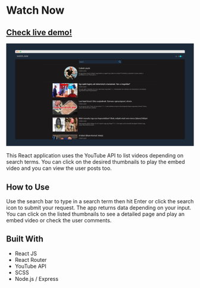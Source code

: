 # Watch Now

## [Check live demo!](https://watch-now-mf.herokuapp.com)

![Thumbnail](watch-now.jpg)

This React application uses the YouTube API to list videos depending on search terms. You can click on the desired thumbnails to play the embed video and you can view the user posts too.

## How to Use

Use the search bar to type in a search term then hit Enter or click the search icon to submit your request. The app returns data depending on your input. You can click on the listed thumbnails to see a detailed page and play an embed video or check the user comments. 

## Built With

- React JS
- React Router
- YouTube API
- SCSS
- Node.js / Express
